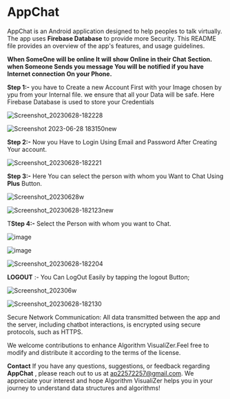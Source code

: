 # **AppChat**

AppChat is an Android application designed to help peoples to talk virtually.
The app uses **Firebase Database** to provide more Security.
This README file provides an overview of the app's features, and usage guidelines.

**When SomeOne will be online It will show Online in their Chat Section.
when Someone Sends you message You will be notified if you have Internet connection On your Phone.**

**Step 1:-** you have to Create a new Account First with your Image chosen by ypu from your Internal file.
we ensure that all your Data will be safe.
Here Firebase Database is used to store your Credentials

![Screenshot_20230628-182228](https://github.com/Avi-014/AppChat/assets/121863813/dfb493c0-ddf0-458a-9426-270785f663d4)


![Screenshot 2023-06-28 183150new](https://github.com/Avi-014/AppChat/assets/121863813/35a85037-91e4-4be0-a7d8-91c1e30d309d)


**Step 2:-** Now you Have to Login Using Email and Password After Creating Your account.

![Screenshot_20230628-182221](https://github.com/Avi-014/AppChat/assets/121863813/57d25cc5-c51c-45a2-9572-0c75af952cc9)

**Step 3:-** Here You can select the person with whom you Want to Chat Using **Plus** Button.

![Screenshot_20230628w](https://github.com/Avi-014/AppChat/assets/121863813/d3e9797b-cfb6-414e-9d4c-4e53ec62f19b)


![Screenshot_20230628-182123new](https://github.com/Avi-014/AppChat/assets/121863813/72e4ef1f-3bab-4b26-9326-c6c1f937f429)

T**Step 4:-** Select the Person with whom you want to Chat. 


![image](https://github.com/Avi-014/AppChat/assets/121863813/edcd12c2-8eff-43ce-b4e7-c246c12710c8)


![image](https://github.com/Avi-014/AppChat/assets/121863813/8cff0b16-c12c-4b0f-a7ac-76b5e835611b)

![Screenshot_20230628-182204](https://github.com/Avi-014/AppChat/assets/121863813/8481e78d-7c85-4d92-82e1-408d9a1049e2)

**LOGOUT** :- You Can LogOut Easily by tapping the logout Button;

![Screenshot_202306w](https://github.com/Avi-014/AppChat/assets/121863813/debab022-63f3-488f-9f9b-09dcbb08f9bf)


![Screenshot_20230628-182130](https://github.com/Avi-014/AppChat/assets/121863813/203c8256-d0a2-4f84-8f80-30055e7e5c48)



Secure Network Communication: All data transmitted between the app and the server, including chatbot interactions, is encrypted using secure protocols, such as HTTPS.


We welcome contributions to enhance Algorithm VisualiZer.Feel free to modify and distribute it according to the terms of the license.

**Contact**
If you have any questions, suggestions, or feedback regarding **AppChat** , please reach out to us at ap22572257@gmail.com.
We appreciate your interest and hope Algorithm VisualiZer helps you in your journey to understand data structures and algorithms!

